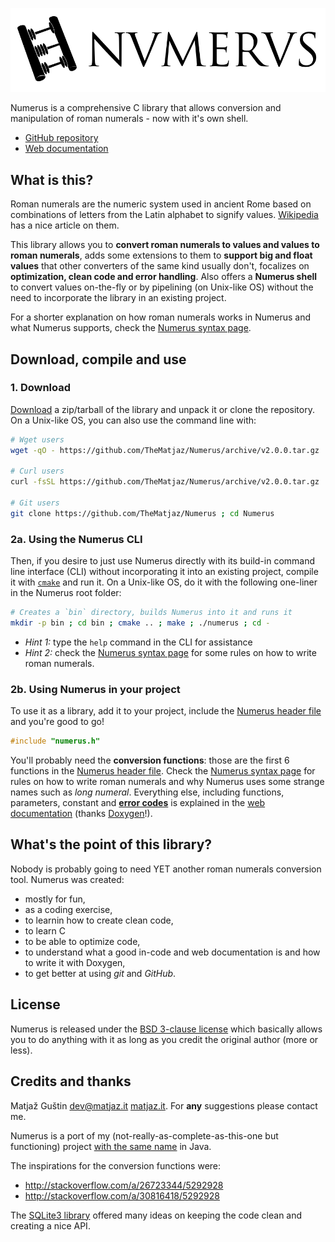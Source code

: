 ![The awesomnest roman numerals library](design/Numerus_Logo_75dpi.png)

Numerus is a comprehensive C library that allows conversion and manipulation of 
roman numerals - now with it's own shell.

- [GitHub repository](https://github.com/TheMatjaz/Numerus/)
- [Web documentation](http://thematjaz.github.io/Numerus/)


What is this?
----------------------------------------

Roman numerals are the numeric system used in ancient Rome based on 
combinations of letters from the Latin alphabet to signify values. 
[Wikipedia](https://en.wikipedia.org/wiki/Roman_numerals) has a nice article on
them.

This library allows you to **convert roman numerals to values and values to 
roman numerals**, adds some extensions to them to **support big and float 
values** that other converters of the same kind usually don't, focalizes on 
**optimization, clean code and error handling**. Also offers a **Numerus 
shell** to convert values on-the-fly or by pipelining (on Unix-like OS) without
the need to incorporate the library in an existing project.

For a shorter explanation on how roman numerals works in Numerus and what
Numerus supports, check the
[Numerus syntax page](http://thematjaz.github.io/Numerus/md_SYNTAX.html).


Download, compile and use
----------------------------------------
 
### 1. Download
 
[Download](https://github.com/TheMatjaz/Numerus/releases) a zip/tarball of
the library and unpack it or clone the repository. On a Unix-like OS, you can 
also use the command line with:

```sh
# Wget users
wget -qO - https://github.com/TheMatjaz/Numerus/archive/v2.0.0.tar.gz | tar -zx ; cd Numerus-*

# Curl users
curl -fsSL https://github.com/TheMatjaz/Numerus/archive/v2.0.0.tar.gz | tar -zx ; cd Numerus-*

# Git users
git clone https://github.com/TheMatjaz/Numerus ; cd Numerus
```


### 2a. Using the Numerus CLI

Then, if you desire to just use Numerus directly with its build-in command line
interface (CLI) without incorporating it into an existing project, compile it 
with [`cmake`](http://cmake.org/) and run it. On a Unix-like OS, do it with the
following one-liner in the Numerus root folder:

```sh
# Creates a `bin` directory, builds Numerus into it and runs it
mkdir -p bin ; cd bin ; cmake .. ; make ; ./numerus ; cd -
```

- _Hint 1:_ type the `help` command in the CLI for assistance
- _Hint 2:_ check the
[Numerus syntax page](http://thematjaz.github.io/Numerus/md_SYNTAX.html) for
some rules on how to write roman numerals.


### 2b. Using Numerus in your project

To use it as a library, add it to your project, include the
[Numerus header file](http://thematjaz.github.io/Numerus/numerus_8h.html) and
you're good to go!

```C
#include "numerus.h"
```

You'll probably need the **conversion functions**: those are the first 6 
functions in the
[Numerus header file](http://thematjaz.github.io/Numerus/numerus_8h.html). 
Check the
[Numerus syntax page](http://thematjaz.github.io/Numerus/md_SYNTAX.html) for
rules on how to write roman numerals and why Numerus uses some strange names
such as _long numeral_. Everything else, including functions, parameters, 
constant and
[**error codes**](http://thematjaz.github.io/Numerus/numerus__error__codes_8h.html)
is explained in the 
[web documentation](http://thematjaz.github.io/Numerus/)
(thanks [Doxygen](http://www.doxygen.org)!).


What's the point of this library?
----------------------------------------

Nobody is probably going to need YET another roman numerals conversion tool.
Numerus was created:

- mostly for fun,
- as a coding exercise,
- to learnin how to create clean code,
- to learn C
- to be able to optimize code,
- to understand what a good in-code and web documentation is and how to write
  it with Doxygen,
- to get better at using _git_ and _GitHub_.


License
----------------------------------------

Numerus is released under the [BSD 3-clause license](LICENSE.md) which
basically allows you to do anything with it as long as you credit the original
author (more or less).


Credits and thanks
----------------------------------------

Matjaž Guštin <dev@matjaz.it> [matjaz.it](http://matjaz.it). For **any**
suggestions please contact me.

Numerus is a port of my (not-really-as-complete-as-this-one but functioning)
project [with the same name](https://github.com/TheMatjaz/jNumerus) in Java.

The inspirations for the conversion functions were:

 - http://stackoverflow.com/a/26723344/5292928
 - http://stackoverflow.com/a/30816418/5292928
 
The [SQLite3 library](http://sqlite.org/) offered many ideas on keeping the
code clean and creating a nice API.
